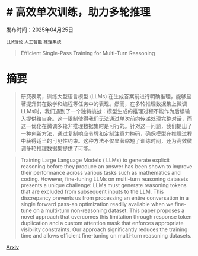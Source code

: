 # # 高效单次训练，助力多轮推理

发布时间：2025年04月25日

`LLM理论` `人工智能` `推理系统`

> Efficient Single-Pass Training for Multi-Turn Reasoning

# 摘要

> 研究表明，训练大型语言模型 (LLMs) 在生成答案前进行明确推理，能够显著提升其在数学和编程等任务中的表现。然而，在多轮推理数据集上微调LLMs时，我们遇到了一个独特挑战：模型生成的推理过程不能作为后续输入提供给自身。这一限制使得我们无法通过单次前向传递处理完整对话，而这一优化在微调多轮非推理数据集时是可行的。针对这一问题，我们提出了一种创新方法，通过复制响应令牌和定制注意力掩码，确保模型在推理过程中获得适当的可见性约束。这种方法不仅显著缩短了训练时间，还为高效微调多轮推理数据集提供了可能。

> Training Large Language Models ( LLMs) to generate explicit reasoning before they produce an answer has been shown to improve their performance across various tasks such as mathematics and coding. However, fine-tuning LLMs on multi-turn reasoning datasets presents a unique challenge: LLMs must generate reasoning tokens that are excluded from subsequent inputs to the LLM. This discrepancy prevents us from processing an entire conversation in a single forward pass-an optimization readily available when we fine-tune on a multi-turn non-reasoning dataset. This paper proposes a novel approach that overcomes this limitation through response token duplication and a custom attention mask that enforces appropriate visibility constraints. Our approach significantly reduces the training time and allows efficient fine-tuning on multi-turn reasoning datasets.

[Arxiv](https://arxiv.org/abs/2504.18246)